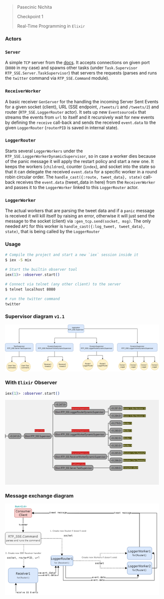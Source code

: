 

> Pasecinic Nichita
>
> Checkpoint 1
>
> Real-Time Programming in `Elixir`



### **Actors**


### `Server`
A simple `TCP` server from the [docs](https://elixir-lang.org/getting-started/mix-otp/task-and-gen-tcp.html). It accepts connections on given port (`8080` in my case) and spawns other tasks (under `Task.Supervisor` `RTP_SSE.Server.TaskSupervisor`) that servers the requests (parses and runs the `twitter` command via `RTP_SSE.Command` module).

### `ReceiverWorker`
A basic receiver `GenServer` for the handling the incoming Server Sent Events for a given socket (client), URL (SSE endpoint, `/tweets/1` and `/tweets/2`) and router (`RTP_SSE.LoggerRouter` actor). It sets up new `EventsourceEx` that streams the events from `url` to itself and it recursively wait for new events by defining the `receive` call-back and sends the received `event.data` to the given `LoggerRouter` (`routerPID` is saved in internal state).

### `LoggerRouter`
Starts several `LoggerWorkers` under the `RTP_SSE.LoggerWorkerDynamicSupervisor`, so in case a worker dies because of the panic message it will apply the restart policy and start a new one. It keeps the workers (`children`), counter (`index`), and socket into the state so that it can delegate the received `event.data` for a specific worker in a round robin circular order. The `handle_cast({:route, tweet_data}, state)` call-back receives the `event.data` (tweet_data in here) from the  `ReceiverWorker` and passes it to the `LoggerWorker` linked to this `LoggerRouter` actor.

### `LoggerWorker`
The actual workers that are parsing the tweet data and if a `panic` message is received it will kill itself by raising an error, otherwise it will just send the message to the socket (client) via `:gen_tcp.send(socket, msg)`. The only needed `API` for this worker is `handle_cast({:log_tweet, tweet_data}, state)`, that is being called by the `LoggerRouter`



### **Usage**

```bash
# Compile the project and start a new `iex` session inside it
$ iex -S mix
```

```elixir
# Start the builtin observer tool
iex(1)> :observer.start()
```

```bash
# Connect via telnet (any other client) to the server
$ telnet localhost 8080
```

```bash
# run the twitter command
twitter
```

### **Supervisor diagram** `v1.1`

![supervisor](./../assets/supervisor_diagram.png)



### **With `Elixir` Observer**

```elixir
iex(1)> :observer.start()
```

![supervisor](./../assets/observer.jpg)



### **Message exchange diagram**

![message_exchange](./../assets/message_exchange.png)
